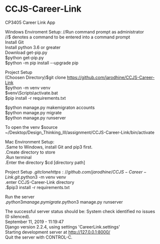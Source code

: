 # CCJS-Career-Link
CP3405 Career Link App  

Windows Enviroment Setup: //Run command prompt as administrator  
//$ denotes a command to be entered into a command prompt  
Install Git  
Install python 3.6 or greater  
Download get-pip.py  
$python get-pip.py  
$python -m pip install --upgrade pip  

Project Setup  
(Choosen Directory)$git clone https://github.com/jarodhine/CCJS-Career-Link  
$python -m venv venv  
$venv\Scripts\activate.bat  
$pip install -r requirements.txt  

$python manage.py makemigraton accounts  
$python manage.py migrate  
$python manage.py runserver  

To open the venv $source ~/Desktop/Design_Thinking_III/assignment/CCJS-Career-Link/bin/activate

Mac Environment Setup:  
.Same to Windows, install Git and pip3 first.  
.Create directory to store  
.Run terminal  
.Enter the directory $cd [directory path]  

Project Setup .$git clone https://github.com/jarodhine/CCJS-Career-Link.git  
.$python3 -m venv venv  
.enter CCJS-Career-Link directory  
.$pip3 install -r requirements.txt  

Run the server  
.$python3 manage.py migrate  
.$python3 manage.py runserver  

The successful server status should be: System check identified no issues (0 silenced).  
September 11, 2019 - 11:19:47  
Django version 2.2.4, using settings 'CareerLink.settings'  
Starting development server at http://127.0.0.1:8000/  
Quit the server with CONTROL-C.  
